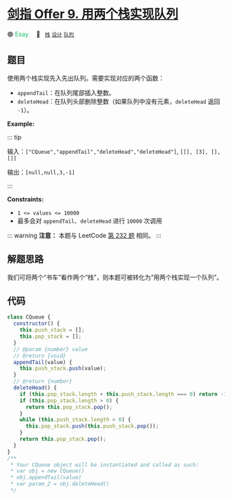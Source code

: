 # [剑指 Offer 9. 用两个栈实现队列](https://leetcode.cn/problems/yong-liang-ge-zhan-shi-xian-dui-lie-lcof)

🟢 <font color=#15bd66>Esay</font>&emsp; 🔖&ensp; [`栈`](/leetcode/outline/tag/stack.md) [`设计`](/leetcode/outline/tag/design.md) [`队列`](/leetcode/outline/tag/queue.md)

## 题目

使用两个栈实现先入先出队列。需要实现对应的两个函数：

- `appendTail`：在队列尾部插入整数。
- `deleteHead`：在队列头部删除整数（如果队列中没有元素，`deleteHead` 返回 `-1`）。

**Example:**

::: tip

输入：`["CQueue","appendTail","deleteHead","deleteHead"]`, `[[], [3], [], []]`

输出：`[null,null,3,-1]`

:::

**Constraints:**

- `1 <= values <= 10000`
- 最多会对 `appendTail`、`deleteHead` 进行 `10000` 次调用

::: warning
**注意：** 本题与 LeetCode [第 232 题](./0232.md) 相同。
:::

## 解题思路

我们可将两个“书车”看作两个“栈”，则本题可被转化为“用两个栈实现一个队列”。

## 代码

```javascript
class CQueue {
  constructor() {
    this.push_stack = [];
    this.pop_stack = [];
  }
  // @param {number} value
  // @return {void}
  appendTail(value) {
    this.push_stack.push(value);
  }
  // @return {number}
  deleteHead() {
    if (this.pop_stack.length + this.push_stack.length === 0) return -1;
    if (this.pop_stack.length > 0) {
      return this.pop_stack.pop();
    }
    while (this.push_stack.length > 0) {
      this.pop_stack.push(this.push_stack.pop());
    }
    return this.pop_stack.pop();
  }
}
/**
 * Your CQueue object will be instantiated and called as such:
 * var obj = new CQueue()
 * obj.appendTail(value)
 * var param_2 = obj.deleteHead()
 */
```

